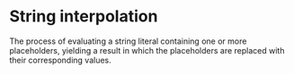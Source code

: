 # String interpolation

The process of evaluating a string literal containing one or more placeholders, yielding a result in which the placeholders are replaced with their corresponding values.
